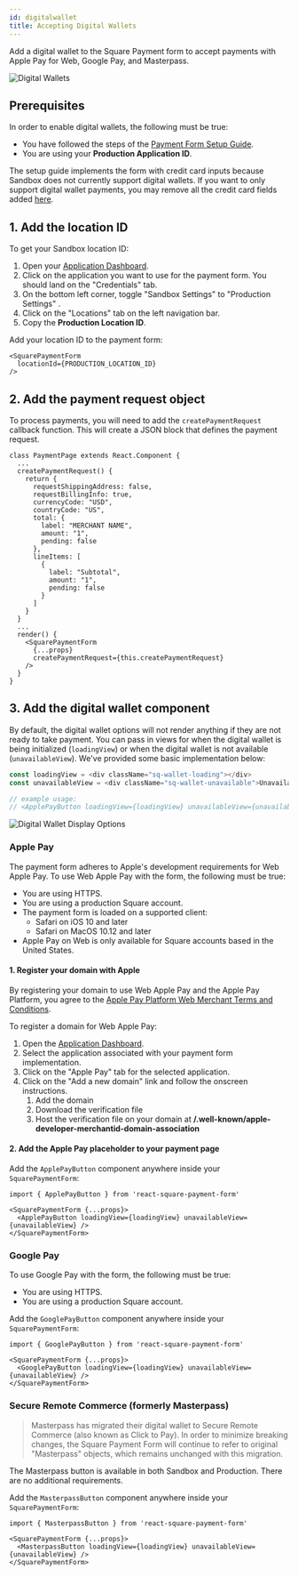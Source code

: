 ```yaml
---
id: digitalwallet
title: Accepting Digital Wallets
---
```

Add a digital wallet to the Square Payment form to accept payments with Apple Pay for Web, Google Pay, and Masterpass.

![Digital Wallets](assets/digital-wallets-diagram.png)

## Prerequisites

In order to enable digital wallets, the following must be true:
* You have followed the steps of the [Payment Form Setup Guide](paymentform.md).
* You are using your **Production Application ID**.

The setup guide implements the form with credit card inputs because Sandbox does not currently support digital wallets. If you want to only support digital wallet payments, you may remove all the credit card fields added [here](paymentform#6-add-the-credit-card-fields).

## 1. Add the location ID

To get your Sandbox location ID:

1. Open your [Application Dashboard](https://developers.squareup.com/apps).
1. Click on the application you want to use for the payment form. You should land on the "Credentials" tab.
1. On the bottom left corner, toggle "Sandbox Settings" to "Production Settings" .
1. Click on the "Locations" tab on the left navigation bar.
1. Copy the **Production Location ID**.

Add your location ID to the payment form:
```
<SquarePaymentForm
  locationId={PRODUCTION_LOCATION_ID}
/>
```

## 2. Add the payment request object

To process payments, you will need to add the `createPaymentRequest` callback function. This will create a JSON block that defines the payment request.

```
class PaymentPage extends React.Component {
  ...
  createPaymentRequest() {
    return {
      requestShippingAddress: false,
      requestBillingInfo: true,
      currencyCode: "USD",
      countryCode: "US",
      total: {
        label: "MERCHANT NAME",
        amount: "1",
        pending: false
      },
      lineItems: [
        {
          label: "Subtotal",
          amount: "1",
          pending: false
        }
      ]
    }
  }
  ...
  render() {
    <SquarePaymentForm
      {...props}
      createPaymentRequest={this.createPaymentRequest}
    />
  }
}
```

## 3. Add the digital wallet component

By default, the digital wallet options will not render anything if they are not ready to take payment. You can pass in views for when the digital wallet is being initialized (`loadingView`) or when the digital wallet is not available (`unavailableView`). We've provided some basic implementation below:

```javascript
const loadingView = <div className="sq-wallet-loading"></div>
const unavailableView = <div className="sq-wallet-unavailable">Unavailable</div>

// example usage:
// <ApplePayButton loadingView={loadingView} unavailableView={unavailableView} />
```

![Digital Wallet Display Options](assets/digital-wallet-views.png)

### Apple Pay

The payment form adheres to Apple's development requirements for Web Apple Pay. To use Web Apple Pay with the form, the following must be true:
* You are using HTTPS.
* You are using a production Square account.
* The payment form is loaded on a supported client:
  * Safari on iOS 10 and later
  * Safari on MacOS 10.12 and later
* Apple Pay on Web is only available for Square accounts based in the United States.

#### 1. Register your domain with Apple

By registering your domain to use Web Apple Pay and the Apple Pay Platform, you agree to the [Apple Pay Platform Web Merchant Terms and Conditions](https://developer.apple.com/terms/apple-pay-web/).

To register a domain for Web Apple Pay:
1. Open the [Application Dashboard](https://developers.squareup.com/apps).
1. Select the application associated with your payment form implementation.
1. Click on the "Apple Pay" tab for the selected application.
1. Click on the "Add a new domain" link and follow the onscreen instructions.
    1. Add the domain
    2. Download the verification file
    3. Host the verification file on your domain at **/.well-known/apple-developer-merchantid-domain-association**

#### 2. Add the Apple Pay placeholder to your payment page

Add the `ApplePayButton` component anywhere inside your `SquarePaymentForm`:

```
import { ApplePayButton } from 'react-square-payment-form'

<SquarePaymentForm {...props}>
  <ApplePayButton loadingView={loadingView} unavailableView={unavailableView} />
</SquarePaymentForm>
```

### Google Pay

To use Google Pay with the form, the following must be true:
* You are using HTTPS.
* You are using a production Square account.

Add the `GooglePayButton` component anywhere inside your `SquarePaymentForm`:

```
import { GooglePayButton } from 'react-square-payment-form'

<SquarePaymentForm {...props}>
  <GooglePayButton loadingView={loadingView} unavailableView={unavailableView} />
</SquarePaymentForm>
```


### Secure Remote Commerce (formerly Masterpass)

> Masterpass has migrated their digital wallet to Secure Remote Commerce (also known as Click to Pay). In order to minimize breaking changes, the Square Payment Form will continue to refer to original "Masterpass" objects, which remains unchanged with this migration.

The Masterpass button is available in both Sandbox and Production. There are no additional requirements.

Add the `MasterpassButton` component anywhere inside your `SquarePaymentForm`:

```
import { MasterpassButton } from 'react-square-payment-form'

<SquarePaymentForm {...props}>
  <MasterpassButton loadingView={loadingView} unavailableView={unavailableView} />
</SquarePaymentForm>
```
